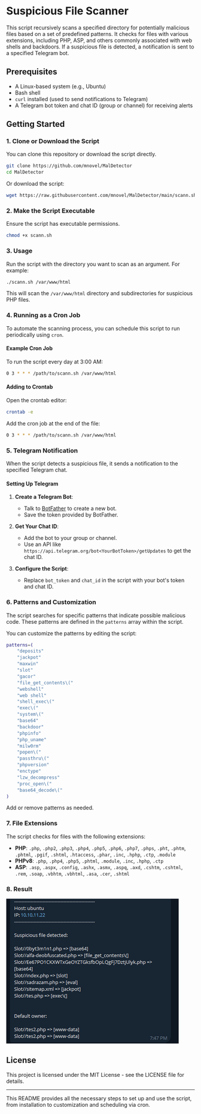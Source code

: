 # Suspicious File Scanner

This script recursively scans a specified directory for potentially malicious files based on a set of predefined patterns. It checks for files with various extensions, including PHP, ASP, and others commonly associated with web shells and backdoors. If a suspicious file is detected, a notification is sent to a specified Telegram bot.

## Prerequisites

- A Linux-based system (e.g., Ubuntu)
- Bash shell
- `curl` installed (used to send notifications to Telegram)
- A Telegram bot token and chat ID (group or channel) for receiving alerts

## Getting Started

### 1. Clone or Download the Script

You can clone this repository or download the script directly.

```bash
git clone https://github.com/mnovel/MalDetector
cd MalDetector
```

Or download the script:

```bash
wget https://raw.githubusercontent.com/mnovel/MalDetector/main/scann.sh
```

### 2. Make the Script Executable

Ensure the script has executable permissions.

```bash
chmod +x scann.sh
```

### 3. Usage

Run the script with the directory you want to scan as an argument. For example:

```bash
./scann.sh /var/www/html
```

This will scan the `/var/www/html` directory and subdirectories for suspicious PHP files.

### 4. Running as a Cron Job

To automate the scanning process, you can schedule this script to run periodically using `cron`.

#### Example Cron Job

To run the script every day at 3:00 AM:

```bash
0 3 * * * /path/to/scann.sh /var/www/html
```

#### Adding to Crontab

Open the crontab editor:

```bash
crontab -e
```

Add the cron job at the end of the file:

```bash
0 3 * * * /path/to/scann.sh /var/www/html
```

### 5. Telegram Notification

When the script detects a suspicious file, it sends a notification to the specified Telegram chat.

#### Setting Up Telegram

1. **Create a Telegram Bot**:
   - Talk to [BotFather](https://t.me/BotFather) to create a new bot.
   - Save the token provided by BotFather.

2. **Get Your Chat ID**:
   - Add the bot to your group or channel.
   - Use an API like `https://api.telegram.org/bot<YourBotToken>/getUpdates` to get the chat ID.

3. **Configure the Script**:
   - Replace `bot_token` and `chat_id` in the script with your bot's token and chat ID.

### 6. Patterns and Customization

The script searches for specific patterns that indicate possible malicious code. These patterns are defined in the `patterns` array within the script.

You can customize the patterns by editing the script:

```bash
patterns=(
    "deposits"
    "jackpot"
    "maxwin"
    "slot"
    "gacor"
    "file_get_contents\("
    "webshell"
    "web shell"
    "shell_exec\("
    "exec\("
    "system\("
    "base64"
    "backdoor"
    "phpinfo"
    "php_uname"
    "milw0rm"
    "popen\("
    "passthru\("
    "phpversion"
    "enctype"
    "lzw_decompress"
    "proc_open\("
    "base64_decode\("
)
```

Add or remove patterns as needed.

### 7. File Extensions

The script checks for files with the following extensions:

- **PHP**: `.php`, `.php2`, `.php3`, `.php4`, `.php5`, `.php6`, `.php7`, `.phps`, `.pht`, `.phtm`, `.phtml`, `.pgif`, `.shtml`, `.htaccess`, `.phar`, `.inc`, `.hphp`, `.ctp`, `.module`
- **PHPv8**: `.php`, `.php4`, `.php5`, `.phtml`, `.module`, `.inc`, `.hphp`, `.ctp`
- **ASP**: `.asp`, `.aspx`, `.config`, `.ashx`, `.asmx`, `.aspq`, `.axd`, `.cshtm`, `.cshtml`, `.rem`, `.soap`, `.vbhtm`, `.vbhtml`, `.asa`, `.cer`, `.shtml`

### 8. Result

![alt text](https://raw.githubusercontent.com/mnovel/MalDetector/main/Result.png)

## License

This project is licensed under the MIT License - see the LICENSE file for details.

---

This README provides all the necessary steps to set up and use the script, from installation to customization and scheduling via cron.
